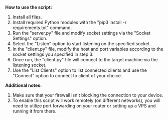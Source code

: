 **How to use the script:**
1. Install all files.
2. Install required Python modules with the "pip3 install -r requirements.txt" command.
3. Run the "server.py" file and modify socket settings via the "Socket Settings" option.
4. Select the "Listen" option to start listening on the specified socket.
5. In the "client.py" file, modify the host and port variables according to the socket settings you specified in step 3.
6. Once run, the "client.py" file will connect to the target machine via the listening socket.
7. Use the "List Clients" option to list connected clients and use the "Connect" option to connect to client of your choice.



**Additional notes:**
1. Make sure that your firewall isn't blocking the connection to your device.
2. To enable this script will work remotely (on different networks), you will need to utilize port forwarding on your router or setting up a VPS and running it from there.
